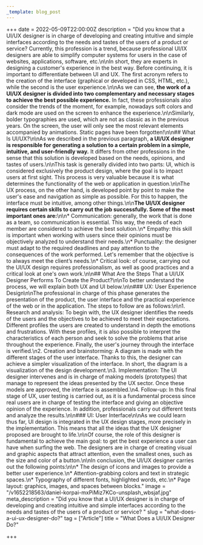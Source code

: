 ```yaml
---
_template: blog_post
---
```


+++
date = 2022-05-09T22:00:00Z
description = "Did you know that a UI/UX designer is in charge of developing and creating intuitive and simple interfaces according to the needs and tastes of the users of a product or service? Currently, this profession is a trend, because professional UI/IX designers are able to simplify computer systems for users in the case of websites, applications, software, etc.\n\nIn short, they are experts in designing a customer's experience in the best way. Before continuing, it is important to differentiate between UI and UX. The first acronym refers to the creation of the interface (graphical or developed in CSS, HTML, etc.), while the second is the user experience.\n\nAs we can see, **the work of a UI/UX designer is divided into two complementary and necessary stages to achieve the best possible experience.** In fact, these professionals also consider the trends of the moment, for example, nowadays soft colors and dark mode are used on the screen to enhance the experience.\n\nSimilarly, bolder typographies are used, which are not as classic as in the previous years. On the screen, the user will only see the most relevant elements accompanied by animations. Static pages have been forgotten!\n\n## What Is UI/UX?\n\nAs we described in the previous paragraph, **a UI/UX designer is responsible for generating a solution to a certain problem in a simple, intuitive, and user-friendly way.** It differs from other professions in the sense that this solution is developed based on the needs, opinions, and tastes of users.\n\nThis task is generally divided into two parts: UI, which is considered exclusively the product design, where the goal is to impact users at first sight. This process is very valuable because it is what determines the functionality of the web or application in question.\n\nThe UX process, on the other hand, is developed point by point to make the user's ease and navigation as simple as possible. For this to happen, the interface must be intuitive, among other things.\n\n**The UI/UX designer requires certain skills to carry out the job successfully. Some of the most important ones are:**\n\n* Communication: generally, the work that is done as a team, so communication is essential. This way, the needs of each member are considered to achieve the best solution.\n* Empathy: this skill is important when working with users since their opinions must be objectively analyzed to understand their needs.\n* Punctuality: the designer must adapt to the required deadlines and pay attention to the consequences of the work performed. Let's remember that the objective is to always meet the client’s needs.\n* Critical look: of course, carrying out the UI/UX design requires professionalism, as well as good practices and a critical look at one's own work.\n\n## What Are the Steps That a UI/UX Designer Performs To Create the Product?\n\nTo better understand the process, we will explain both UX and UI below.\n\n### UX: User Experience Design\n\nThe professional in charge of this phase generates the presentation of the product, the user interface and the practical experience of the web or in the application. The steps to follow are as follows:\n\n1. Research and analysis: To begin with, the UX designer identifies the needs of the users and the objectives to be achieved to meet their expectations. Different profiles the users are created to understand in depth the emotions and frustrations. With these profiles, it is also possible to interpret the characteristics of each person and seek to solve the problems that arise throughout the experience. Finally, the user's journey through the interface is verified.\n2. Creation and brainstorming: A diagram is made with the different stages of the user interface. Thanks to this, the designer can achieve a simpler visualization of the interface. In short, the diagram is a visualization of the design development.\n3. Implementation: The UI designer intervenes and is in charge of making models (prototypes) that manage to represent the ideas presented by the UX sector. Once these models are approved, the interface is assembled.\n4. Follow-up: In this final stage of UX, user testing is carried out, as it is a fundamental process since real users are in charge of testing the interface and giving an objective opinion of the experience. In addition, professionals carry out different tests and analyze the results.\n\n### UI: User Interface\n\nAs we could learn thus far, UI design is integrated in the UX design stages, more precisely in the implementation. This means that all the ideas that the UX designer proposed are brought to life.\n\nOf course, the role of this designer is fundamental to achieve the main goal: to get the best experience a user can have when surfing the web. The designers are in charge of creating visual and graphic aspects that attract attention, even the smallest ones, such as the size and color of a button.\n\nIn conclusion, the UI/UX designer carries out the following points:\n\n* The design of icons and images to provide a better user experience.\n* Attention-grabbing colors and text in strategic spaces.\n* Typography of different fonts, highlighted words, etc.\n* Page layout: graphics, images, and spaces between blocks."
image = "/v1652218563/daniel-korpai-mxPiMiz7KCo-unsplash_wbsjaf.jpg"
meta_description = "Did you know that a UI/UX designer is in charge of developing and creating intuitive and simple interfaces according to the needs and tastes of the users of a product or service? "
slug = "what-does-a-ui-ux-designer-do?"
tag = ["Article"]
title = "What Does a UI/UX Designer Do?"

+++
